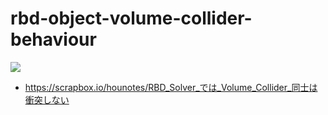# rbd-object-volume-collider-behaviour
![](https://i.gyazo.com/b1f4777525095eed26645cfb537f9207.gif) 
- https://scrapbox.io/hounotes/RBD_Solver_では_Volume_Collider_同士は衝突しない